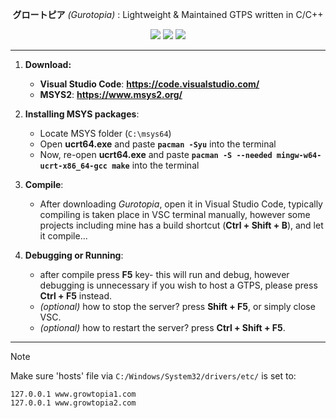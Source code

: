 <div align="center">

**グロートピア** *(Gurotopia)* : Lightweight & Maintained GTPS written in C/C++

[![](https://github.com/GT-api/GT.api/actions/workflows/make.yml/badge.svg?branch=main&event=push)](https://github.com/GT-api/GT.api/actions/workflows/make.yml)
[![](https://app.codacy.com/project/badge/Grade/fa8603d6ec2b4485b8e24817ef23ca21)](https://app.codacy.com/gh/gurotopia/gurotopia/dashboard?utm_source=gh&utm_medium=referral&utm_content=&utm_campaign=Badge_grade)
[![](https://dcbadge.limes.pink/api/server/zzWHgzaF7J?style=flat)](https://discord.gg/zzWHgzaF7J)

</div>

***
1. __Download:__
   - **Visual Studio Code**:  **https://code.visualstudio.com/**
   - **MSYS2**:  **https://www.msys2.org/**

2. __Installing MSYS packages__:
   - Locate MSYS folder (`C:\msys64`)
   - Open **ucrt64.exe** and paste **`pacman -Syu`** into the terminal
   - Now, re-open **ucrt64.exe** and paste **`pacman -S --needed mingw-w64-ucrt-x86_64-gcc make`** into the terminal

3. __Compile__:
   - After downloading *Gurotopia*, open it in Visual Studio Code, typically compiling is taken place in VSC terminal manually, however some projects including mine has a build shortcut (**Ctrl + Shift + B**), and let it compile...

4. __Debugging or Running__:
   - after compile press **F5** key- this will run and debug, however debugging is unnecessary if you wish to host a GTPS, please press **Ctrl + F5** instead.
   - *(optional)* how to stop the server? press **Shift + F5**, or simply close VSC.
   - *(optional)* how to restart the server? press **Ctrl + Shift + F5**.
***

> [!NOTE]
> Make sure 'hosts' file via `C:/Windows/System32/drivers/etc/` is set to:
> ```
> 127.0.0.1 www.growtopia1.com
> 127.0.0.1 www.growtopia2.com
> ```
